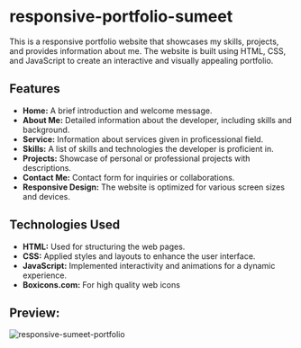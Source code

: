 # responsive-portfolio-sumeet

This is a responsive portfolio website that showcases my skills, projects, and provides information about me. The website is built using HTML, CSS, and JavaScript to create an interactive and visually appealing portfolio.


## Features

- **Home:** A brief introduction and welcome message.
- **About Me:** Detailed information about the developer, including skills and background.
- **Service:** Information about services given in proficessional field.
- **Skills:** A list of skills and technologies the developer is proficient in.
- **Projects:** Showcase of personal or professional projects with descriptions.
- **Contact Me:** Contact form for inquiries or collaborations.
- **Responsive Design:** The website is optimized for various screen sizes and devices.

## Technologies Used

- **HTML:** Used for structuring the web pages.
- **CSS:** Applied styles and layouts to enhance the user interface.
- **JavaScript:** Implemented interactivity and animations for a dynamic experience.
- **Boxicons.com:** For high quality web icons

## Preview:
![responsive-sumeet-portfolio](https://github.com/Ashfaq080/responsive-portfolio-sumeet-T/assets/145708932/03c4f89d-1d27-44ef-a6bb-bec4bf65d1b5)



